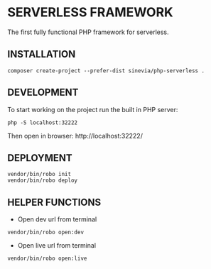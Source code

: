 # SERVERLESS FRAMEWORK

The first fully functional PHP framework for serverless.

## INSTALLATION ##
```
composer create-project --prefer-dist sinevia/php-serverless .
```

## DEVELOPMENT ##

To start working on the project run the built in PHP server:

```
php -S localhost:32222
```

Then open in browser: http://localhost:32222/


## DEPLOYMENT ##
```
vendor/bin/robo init
vendor/bin/robo deploy
```

## HELPER FUNCTIONS ##

- Open dev url from terminal

```
vendor/bin/robo open:dev
```

- Open live url from terminal

```
vendor/bin/robo open:live
```
